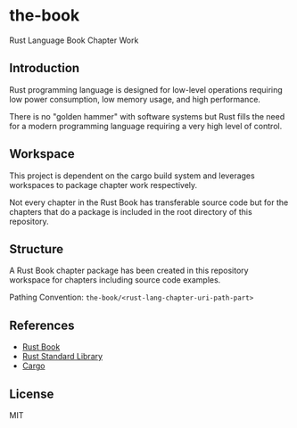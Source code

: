 # the-book
Rust Language Book Chapter Work

## Introduction
Rust programming language is designed for low-level operations requiring low power consumption, low memory usage, and high performance.

There is no "golden hammer" with software systems but Rust fills the need for a modern programming language requiring a very high level of control. 

## Workspace
This project is dependent on the cargo build system and leverages workspaces to package chapter work respectively.  

Not every chapter in the Rust Book has transferable source code but for the chapters that do a package is included in the root directory of this repository.

## Structure
A Rust Book chapter package has been created in this repository workspace for chapters including source code examples.

Pathing Convention: `the-book/<rust-lang-chapter-uri-path-part>`

## References

- [Rust Book](https://doc.rust-lang.org/book/)
- [Rust Standard Library](https://doc.rust-lang.org/std/)
- [Cargo](https://doc.rust-lang.org/cargo/)

## License
MIT